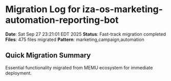 # Migration Log for iza-os-marketing-automation-reporting-bot

**Date**: Sat Sep 27 23:21:01 EDT 2025
**Status**: Fast-track migration completed
**Files**:      475 files migrated
**Pattern**: marketing,campaign,automation

## Quick Migration Summary
Essential functionality migrated from MEMU ecosystem for immediate deployment.
